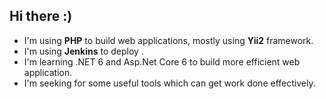 ## Hi there :)

- I'm using **PHP** to build web applications, mostly using **Yii2** framework.
- I'm using **Jenkins** to deploy .
- I'm learning .NET 6 and Asp.Net Core 6 to build more efficient web application.
- I'm seeking for some useful tools which can get work done effectively.
